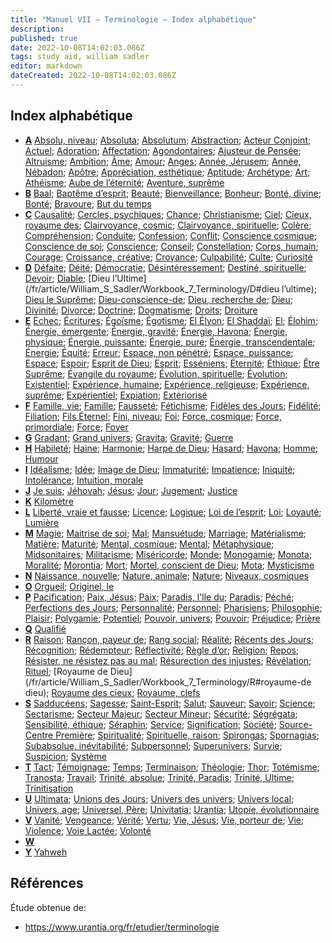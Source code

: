 ```yaml
---
title: "Manuel VII — Terminologie — Index alphabétique"
description: 
published: true
date: 2022-10-08T14:02:03.086Z
tags: study aid, william sadler
editor: markdown
dateCreated: 2022-10-08T14:02:03.086Z
---
```


## Index alphabétique

- **[A](/fr/article/William_S_Sadler/Workbook_7_Terminology/A)**
    [Absolu, niveau](/fr/article/William_S_Sadler/Workbook_7_Terminology/A#absolu-niveau); [Absoluta](/fr/article/William_S_Sadler/Workbook_7_Terminology/A#absoluta); [Absolutum](/fr/article/William_S_Sadler/Workbook_7_Terminology/A#absolutum); [Abstraction](/fr/article/William_S_Sadler/Workbook_7_Terminology/A#abstraction); [Acteur Conjoint](/fr/article/William_S_Sadler/Workbook_7_Terminology/A#acteur-conjoint); [Actuel](/fr/article/William_S_Sadler/Workbook_7_Terminology/A#actuel); [Adoration](/fr/article/William_S_Sadler/Workbook_7_Terminology/A#adoration); [Affectation](/fr/article/William_S_Sadler/Workbook_7_Terminology/A#affectation); [Agondontaires](/fr/article/William_S_Sadler/Workbook_7_Terminology/A#agondontaires); [Ajusteur de Pensée](/fr/article/William_S_Sadler/Workbook_7_Terminology/A#ajusteur-de-pensée); [Altruisme](/fr/article/William_S_Sadler/Workbook_7_Terminology/A#altruisme); [Ambition](/fr/article/William_S_Sadler/Workbook_7_Terminology/A#ambition); [Âme](/fr/article/William_S_Sadler/Workbook_7_Terminology/A#âme); [Amour](/fr/article/William_S_Sadler/Workbook_7_Terminology/A#amour); [Anges](/fr/article/William_S_Sadler/Workbook_7_Terminology/A#anges); [Année, Jérusem](/fr/article/William_S_Sadler/Workbook_7_Terminology/A#année-jérusem); [Année, Nébadon](/fr/article/William_S_Sadler/Workbook_7_Terminology/A#année-nébadon); [Apôtre](/fr/article/William_S_Sadler/Workbook_7_Terminology/A#apôtre); [Appréciation, esthétique](/fr/article/William_S_Sadler/Workbook_7_Terminology/A#appréciation-esthétique); [Aptitude](/fr/article/William_S_Sadler/Workbook_7_Terminology/A#aptitude); [Archétype](/fr/article/William_S_Sadler/Workbook_7_Terminology/A#archétype); [Art](/fr/article/William_S_Sadler/Workbook_7_Terminology/A#art); [Athéisme](/fr/article/William_S_Sadler/Workbook_7_Terminology/A#athéisme); [Aube de l’éternité](/fr/article/William_S_Sadler/Workbook_7_Terminology/A#aube-de-l-éternité); [Aventure, suprême](/fr/article/William_S_Sadler/Workbook_7_Terminology/A#aventure-suprême)
- **[B](/fr/article/William_S_Sadler/Workbook_7_Terminology/B)**
    [Baal](/fr/article/William_S_Sadler/Workbook_7_Terminology/B#baal); [Baptême d’esprit](/fr/article/William_S_Sadler/Workbook_7_Terminology/B#baptême-d-esprit); [Beauté](/fr/article/William_S_Sadler/Workbook_7_Terminology/B#beauté); [Bienveillance](/fr/article/William_S_Sadler/Workbook_7_Terminology/B#bienveillance); [Bonheur](/fr/article/William_S_Sadler/Workbook_7_Terminology/B#bonheur); [Bonté, divine](/fr/article/William_S_Sadler/Workbook_7_Terminology/B#bonté-divine); [Bonté](/fr/article/William_S_Sadler/Workbook_7_Terminology/B#bonté); [Bravoure](/fr/article/William_S_Sadler/Workbook_7_Terminology/B#bravoure); [But du temps](/fr/article/William_S_Sadler/Workbook_7_Terminology/B#but-du-temps)
- **[C](/fr/article/William_S_Sadler/Workbook_7_Terminology/C)**
    [Causalité](/fr/article/William_S_Sadler/Workbook_7_Terminology/C#causalité); [Cercles, psychiques](/fr/article/William_S_Sadler/Workbook_7_Terminology/C#cercles-psychiques); [Chance](/fr/article/William_S_Sadler/Workbook_7_Terminology/C#chance); [Christianisme](/fr/article/William_S_Sadler/Workbook_7_Terminology/C#christianisme); [Ciel](/fr/article/William_S_Sadler/Workbook_7_Terminology/C#ciel); [Cieux, royaume des](/fr/article/William_S_Sadler/Workbook_7_Terminology/C#cieux-royaume-des); [Clairvoyance, cosmic](/fr/article/William_S_Sadler/Workbook_7_Terminology/C#clairvoyance-cosmic); [Clairvoyance, spirituelle](/fr/article/William_S_Sadler/Workbook_7_Terminology/C#clairvoyance-spirituelle); [Colère](/fr/article/William_S_Sadler/Workbook_7_Terminology/C#colère); [Compréhension](/fr/article/William_S_Sadler/Workbook_7_Terminology/C#compréhension); [Conduite](/fr/article/William_S_Sadler/Workbook_7_Terminology/C#conduite); [Confession](/fr/article/William_S_Sadler/Workbook_7_Terminology/C#confession); [Conflit](/fr/article/William_S_Sadler/Workbook_7_Terminology/C#conflit); [Conscience cosmique](/fr/article/William_S_Sadler/Workbook_7_Terminology/C#conscience-cosmique); [Conscience de soi](/fr/article/William_S_Sadler/Workbook_7_Terminology/C#conscience-de-soi); [Conscience](/fr/article/William_S_Sadler/Workbook_7_Terminology/C#conscience); [Conseil](/fr/article/William_S_Sadler/Workbook_7_Terminology/C#conseil); [Constellation](/fr/article/William_S_Sadler/Workbook_7_Terminology/C#constellation); [Corps, humain](/fr/article/William_S_Sadler/Workbook_7_Terminology/C#corps-humain); [Courage](/fr/article/William_S_Sadler/Workbook_7_Terminology/C#courage); [Croissance, créative](/fr/article/William_S_Sadler/Workbook_7_Terminology/C#croissance-créative); [Croyance](/fr/article/William_S_Sadler/Workbook_7_Terminology/C#croyance); [Culpabilité](/fr/article/William_S_Sadler/Workbook_7_Terminology/C#culpabilité); [Culte](/fr/article/William_S_Sadler/Workbook_7_Terminology/C#culte); [Curiosité](/fr/article/William_S_Sadler/Workbook_7_Terminology/C#curiosité)
- **[D](/fr/article/William_S_Sadler/Workbook_7_Terminology/D)**
    [Défaite](/fr/article/William_S_Sadler/Workbook_7_Terminology/D#défaite); [Déité](/fr/article/William_S_Sadler/Workbook_7_Terminology/D#déité); [Démocratie](/fr/article/William_S_Sadler/Workbook_7_Terminology/D#démocratie); [Désintéressement](/fr/article/William_S_Sadler/Workbook_7_Terminology/D#désintéressement); [Destiné, spirituelle](/fr/article/William_S_Sadler/Workbook_7_Terminology/D#destiné-spirituelle); [Devoir](/fr/article/William_S_Sadler/Workbook_7_Terminology/D#devoir); [Diable](/fr/article/William_S_Sadler/Workbook_7_Terminology/D#diable); [Dieu l’Ultime](/fr/article/William_S_Sadler/Workbook_7_Terminology/D#dieu l’ultime); [Dieu le Suprême](/fr/article/William_S_Sadler/Workbook_7_Terminology/D#dieu-le-suprême); [Dieu-conscience-de](/fr/article/William_S_Sadler/Workbook_7_Terminology/D#dieu-conscience-de); [Dieu, recherche de](/fr/article/William_S_Sadler/Workbook_7_Terminology/D#dieu-recherche-de); [Dieu](/fr/article/William_S_Sadler/Workbook_7_Terminology/D#dieu); [Divinité](/fr/article/William_S_Sadler/Workbook_7_Terminology/D#divinité); [Divorce](/fr/article/William_S_Sadler/Workbook_7_Terminology/D#divorce); [Doctrine](/fr/article/William_S_Sadler/Workbook_7_Terminology/D#doctrine); [Dogmatisme](/fr/article/William_S_Sadler/Workbook_7_Terminology/D#dogmatisme); [Droits](/fr/article/William_S_Sadler/Workbook_7_Terminology/D#droits); [Droiture](/fr/article/William_S_Sadler/Workbook_7_Terminology/D#droiture)
- **[E](/fr/article/William_S_Sadler/Workbook_7_Terminology/E)**
    [Échec](/fr/article/William_S_Sadler/Workbook_7_Terminology/E#échec); [Écritures](/fr/article/William_S_Sadler/Workbook_7_Terminology/E#écritures); [Égoïsme](/fr/article/William_S_Sadler/Workbook_7_Terminology/E#égoïsme); [Égotisme](/fr/article/William_S_Sadler/Workbook_7_Terminology/E#égotisme); [El Élyon](/fr/article/William_S_Sadler/Workbook_7_Terminology/E#el-élyon); [El Shaddaï](/fr/article/William_S_Sadler/Workbook_7_Terminology/E#el-shaddaï); [El](/fr/article/William_S_Sadler/Workbook_7_Terminology/E#el); [Élohim](/fr/article/William_S_Sadler/Workbook_7_Terminology/E#élohim); [Énergie, émergente](/fr/article/William_S_Sadler/Workbook_7_Terminology/E#égotisme); [Énergie, gravité](/fr/article/William_S_Sadler/Workbook_7_Terminology/E#énergie-gravité); [Énergie, Havona](/fr/article/William_S_Sadler/Workbook_7_Terminology/E#énergie-havona); [Énergie, physique](/fr/article/William_S_Sadler/Workbook_7_Terminology/E#énergie-physique); [Énergie, puissante](/fr/article/William_S_Sadler/Workbook_7_Terminology/E#énergie-puissante); [Énergie, pure](/fr/article/William_S_Sadler/Workbook_7_Terminology/E#énergie-pure); [Énergie, transcendentale](/fr/article/William_S_Sadler/Workbook_7_Terminology/E#énergie-transcendentale); [Énergie](/fr/article/William_S_Sadler/Workbook_7_Terminology/E#énergie); [Équité](/fr/article/William_S_Sadler/Workbook_7_Terminology/E#égotisme); [Erreur](/fr/article/William_S_Sadler/Workbook_7_Terminology/E#équité); [Espace, non pénétré](/fr/article/William_S_Sadler/Workbook_7_Terminology/E#espace-non-pénétré); [Espace, puissance](/fr/article/William_S_Sadler/Workbook_7_Terminology/E#espace-puissance); [Espace](/fr/article/William_S_Sadler/Workbook_7_Terminology/E#espace); [Espoir](/fr/article/William_S_Sadler/Workbook_7_Terminology/E#espoir); [Esprit de Dieu](/fr/article/William_S_Sadler/Workbook_7_Terminology/E#esprit-de-dieu); [Esprit](/fr/article/William_S_Sadler/Workbook_7_Terminology/E#esprit); [Esséniens](/fr/article/William_S_Sadler/Workbook_7_Terminology/E#esséniens); [Éternité](/fr/article/William_S_Sadler/Workbook_7_Terminology/E#éternité); [Éthique](/fr/article/William_S_Sadler/Workbook_7_Terminology/E#éthique); [Être Suprême](/fr/article/William_S_Sadler/Workbook_7_Terminology/E#être-suprême); [Évangile du royaume](/fr/article/William_S_Sadler/Workbook_7_Terminology/E#évangile-du-royaume); [Évolution, spirituelle](/fr/article/William_S_Sadler/Workbook_7_Terminology/E#évolution-spirituelle); [Évolution](/fr/article/William_S_Sadler/Workbook_7_Terminology/E#évolution); [Existentiel](/fr/article/William_S_Sadler/Workbook_7_Terminology/E#existentiel); [Expérience, humaine](/fr/article/William_S_Sadler/Workbook_7_Terminology/E#expérience-humaine); [Expérience, religieuse](/fr/article/William_S_Sadler/Workbook_7_Terminology/E#expérience-religieuse); [Expérience, suprême](/fr/article/William_S_Sadler/Workbook_7_Terminology/E#expérience-suprême); [Expérientiel](/fr/article/William_S_Sadler/Workbook_7_Terminology/E#expérientiel); [Expiation](/fr/article/William_S_Sadler/Workbook_7_Terminology/E#expiation); [Extériorisé](/fr/article/William_S_Sadler/Workbook_7_Terminology/E#extériorisé)
- **[F](/fr/article/William_S_Sadler/Workbook_7_Terminology/F)**
    [Famille, vie](/fr/article/William_S_Sadler/Workbook_7_Terminology/F#famille-vie); [Famille](/fr/article/William_S_Sadler/Workbook_7_Terminology/F#famille); [Fausseté](/fr/article/William_S_Sadler/Workbook_7_Terminology/F#fausseté); [Fétichisme](/fr/article/William_S_Sadler/Workbook_7_Terminology/F#fétichisme); [Fidèles des Jours](/fr/article/William_S_Sadler/Workbook_7_Terminology/F#fidèles-des-jours); [Fidélité](/fr/article/William_S_Sadler/Workbook_7_Terminology/F#fidélité); [Filiation](/fr/article/William_S_Sadler/Workbook_7_Terminology/F#filiation); [Fils Éternel](/fr/article/William_S_Sadler/Workbook_7_Terminology/F#fils-éternel); [Fini, niveau](/fr/article/William_S_Sadler/Workbook_7_Terminology/F#fini-niveau); [Foi](/fr/article/William_S_Sadler/Workbook_7_Terminology/F#foi); [Force, cosmique](/fr/article/William_S_Sadler/Workbook_7_Terminology/F#force-cosmique); [Force, primordiale](/fr/article/William_S_Sadler/Workbook_7_Terminology/F#force-primordiale); [Force](/fr/article/William_S_Sadler/Workbook_7_Terminology/F#force); [Foyer](/fr/article/William_S_Sadler/Workbook_7_Terminology/F#foyer)
- **[G](/fr/article/William_S_Sadler/Workbook_7_Terminology/G)**
    [Gradant](/fr/article/William_S_Sadler/Workbook_7_Terminology/G#gradant); [Grand univers](/fr/article/William_S_Sadler/Workbook_7_Terminology/G#grand-univers); [Gravita](/fr/article/William_S_Sadler/Workbook_7_Terminology/G#gravita); [Gravité](/fr/article/William_S_Sadler/Workbook_7_Terminology/G#gravité); [Guerre](/fr/article/William_S_Sadler/Workbook_7_Terminology/G#guerre)
- **[H](/fr/article/William_S_Sadler/Workbook_7_Terminology/H)**
    [Habileté](/fr/article/William_S_Sadler/Workbook_7_Terminology/H#habileté); [Haine](/fr/article/William_S_Sadler/Workbook_7_Terminology/H#haine); [Harmonie](/fr/article/William_S_Sadler/Workbook_7_Terminology/H#harmonie); [Harpe de Dieu](/fr/article/William_S_Sadler/Workbook_7_Terminology/H#harpe-de-dieu); [Hasard](/fr/article/William_S_Sadler/Workbook_7_Terminology/H#hasard); [Havona](/fr/article/William_S_Sadler/Workbook_7_Terminology/H#havona); [Homme](/fr/article/William_S_Sadler/Workbook_7_Terminology/H#homme); [Humour](/fr/article/William_S_Sadler/Workbook_7_Terminology/H#humour)
- **[I](/fr/article/William_S_Sadler/Workbook_7_Terminology/I)**
    [Idéalisme](/fr/article/William_S_Sadler/Workbook_7_Terminology/I#idéalisme); [Idée](/fr/article/William_S_Sadler/Workbook_7_Terminology/I#idée); [Image de Dieu](/fr/article/William_S_Sadler/Workbook_7_Terminology/I#image-de-dieu); [Immaturité](/fr/article/William_S_Sadler/Workbook_7_Terminology/I#immaturité); [Impatience](/fr/article/William_S_Sadler/Workbook_7_Terminology/I#impatience); [Iniquité](/fr/article/William_S_Sadler/Workbook_7_Terminology/I#iniquité); [Intolérance](/fr/article/William_S_Sadler/Workbook_7_Terminology/I#intolérance); [Intuition, morale](/fr/article/William_S_Sadler/Workbook_7_Terminology/I#intuition-morale)
- **[J](/fr/article/William_S_Sadler/Workbook_7_Terminology/J)**
    [Je suis](/fr/article/William_S_Sadler/Workbook_7_Terminology/J#je-suis); [Jéhovah](/fr/article/William_S_Sadler/Workbook_7_Terminology/J#jéhovah); [Jésus](/fr/article/William_S_Sadler/Workbook_7_Terminology/J#jésus); [Jour](/fr/article/William_S_Sadler/Workbook_7_Terminology/J#jour); [Jugement](/fr/article/William_S_Sadler/Workbook_7_Terminology/J#jugement); [Justice](/fr/article/William_S_Sadler/Workbook_7_Terminology/J#justice)
- **[K](/fr/article/William_S_Sadler/Workbook_7_Terminology/K)**
    [Kilomètre](/fr/article/William_S_Sadler/Workbook_7_Terminology/K#kilomètre)
- **[L](/fr/article/William_S_Sadler/Workbook_7_Terminology/L)**
    [Liberté, vraie et fausse](/fr/article/William_S_Sadler/Workbook_7_Terminology/L#liberté-vraie-et-fausse); [Licence](/fr/article/William_S_Sadler/Workbook_7_Terminology/L#licence); [Logique](/fr/article/William_S_Sadler/Workbook_7_Terminology/L#logique); [Loi de l’esprit](/fr/article/William_S_Sadler/Workbook_7_Terminology/L#loi-de-l-esprit); [Loi](/fr/article/William_S_Sadler/Workbook_7_Terminology/L#loi); [Loyauté](/fr/article/William_S_Sadler/Workbook_7_Terminology/L#loyauté); [Lumière](/fr/article/William_S_Sadler/Workbook_7_Terminology/L#lumière)
- **[M](/fr/article/William_S_Sadler/Workbook_7_Terminology/M)**
    [Magie](/fr/article/William_S_Sadler/Workbook_7_Terminology/M#magie); [Maitrise de soi](/fr/article/William_S_Sadler/Workbook_7_Terminology/M#maitrise-de-soi); [Mal](/fr/article/William_S_Sadler/Workbook_7_Terminology/M#mal); [Mansuétude](/fr/article/William_S_Sadler/Workbook_7_Terminology/M#mansuétude); [Marriage](/fr/article/William_S_Sadler/Workbook_7_Terminology/M#marriage); [Matérialisme](/fr/article/William_S_Sadler/Workbook_7_Terminology/M#matérialisme); [Matière](/fr/article/William_S_Sadler/Workbook_7_Terminology/M#matière); [Maturité](/fr/article/William_S_Sadler/Workbook_7_Terminology/M#maturité); [Mental, cosmique](/fr/article/William_S_Sadler/Workbook_7_Terminology/M#mental-cosmique); [Mental](/fr/article/William_S_Sadler/Workbook_7_Terminology/M#mental); [Métaphysique](/fr/article/William_S_Sadler/Workbook_7_Terminology/M#métaphysique); [Midsonitaires](/fr/article/William_S_Sadler/Workbook_7_Terminology/M#midsonitaires); [Militarisme](/fr/article/William_S_Sadler/Workbook_7_Terminology/M#militarisme); [Miséricorde](/fr/article/William_S_Sadler/Workbook_7_Terminology/M#miséricorde); [Monde](/fr/article/William_S_Sadler/Workbook_7_Terminology/M#monde); [Monogamie](/fr/article/William_S_Sadler/Workbook_7_Terminology/M#monogamie); [Monota](/fr/article/William_S_Sadler/Workbook_7_Terminology/M#monota); [Moralité](/fr/article/William_S_Sadler/Workbook_7_Terminology/M#moralité); [Morontia](/fr/article/William_S_Sadler/Workbook_7_Terminology/M#morontia); [Mort](/fr/article/William_S_Sadler/Workbook_7_Terminology/M#mort); [Mortel, conscient de Dieu](/fr/article/William_S_Sadler/Workbook_7_Terminology/M#mortel-conscient-de-dieu); [Mota](/fr/article/William_S_Sadler/Workbook_7_Terminology/M#mota); [Mysticisme](/fr/article/William_S_Sadler/Workbook_7_Terminology/M#mysticisme)
- **[N](/fr/article/William_S_Sadler/Workbook_7_Terminology/N)**
    [Naissance, nouvelle](/fr/article/William_S_Sadler/Workbook_7_Terminology/N#naissance-nouvelle); [Nature, animale](/fr/article/William_S_Sadler/Workbook_7_Terminology/N#nature-animale); [Nature](/fr/article/William_S_Sadler/Workbook_7_Terminology/N#nature); [Niveaux, cosmiques](/fr/article/William_S_Sadler/Workbook_7_Terminology/N#niveaux-cosmiques)
- **[O](/fr/article/William_S_Sadler/Workbook_7_Terminology/O)**
    [Orgueil](/fr/article/William_S_Sadler/Workbook_7_Terminology/O#orgueil); [Originel, le](/fr/article/William_S_Sadler/Workbook_7_Terminology/O#originel-le)
- **[P](/fr/article/William_S_Sadler/Workbook_7_Terminology/P)**
    [Pacification](/fr/article/William_S_Sadler/Workbook_7_Terminology/P#pacification); [Paix, Jésus](/fr/article/William_S_Sadler/Workbook_7_Terminology/P#paix-jésus); [Paix](/fr/article/William_S_Sadler/Workbook_7_Terminology/P#paix); [Paradis, l’Ile du](/fr/article/William_S_Sadler/Workbook_7_Terminology/P#paradis-l-ile-du); [Paradis](/fr/article/William_S_Sadler/Workbook_7_Terminology/P#paradis); [Péché](/fr/article/William_S_Sadler/Workbook_7_Terminology/P#péché); [Perfections des Jours](/fr/article/William_S_Sadler/Workbook_7_Terminology/P#perfections-des-jours); [Personnalité](/fr/article/William_S_Sadler/Workbook_7_Terminology/P#personnalité); [Personnel](/fr/article/William_S_Sadler/Workbook_7_Terminology/P#personnel); [Pharisiens](/fr/article/William_S_Sadler/Workbook_7_Terminology/P#pharisiens); [Philosophie](/fr/article/William_S_Sadler/Workbook_7_Terminology/P#philosophie); [Plaisir](/fr/article/William_S_Sadler/Workbook_7_Terminology/P#plaisir); [Polygamie](/fr/article/William_S_Sadler/Workbook_7_Terminology/P#polygamie); [Potentiel](/fr/article/William_S_Sadler/Workbook_7_Terminology/P#potentiel); [Pouvoir, univers](/fr/article/William_S_Sadler/Workbook_7_Terminology/P#pouvoir-univers); [Pouvoir](/fr/article/William_S_Sadler/Workbook_7_Terminology/P#pouvoir); [Préjudice](/fr/article/William_S_Sadler/Workbook_7_Terminology/P#préjudice); [Prière](/fr/article/William_S_Sadler/Workbook_7_Terminology/P#prière)
- **[Q](/fr/article/William_S_Sadler/Workbook_7_Terminology/Q)**
    [Qualifié](/fr/article/William_S_Sadler/Workbook_7_Terminology/Q#qualifié)
- **[R](/fr/article/William_S_Sadler/Workbook_7_Terminology/R)**
    [Raison](/fr/article/William_S_Sadler/Workbook_7_Terminology/R#raison); [Rançon, payeur de](/fr/article/William_S_Sadler/Workbook_7_Terminology/R#rançon-payeur-de); [Rang social](/fr/article/William_S_Sadler/Workbook_7_Terminology/R#rang-social); [Réalité](/fr/article/William_S_Sadler/Workbook_7_Terminology/R#réalité); [Récents des Jours](/fr/article/William_S_Sadler/Workbook_7_Terminology/R#récents-des-jours); [Récognition](/fr/article/William_S_Sadler/Workbook_7_Terminology/R#récognition); [Rédempteur](/fr/article/William_S_Sadler/Workbook_7_Terminology/R#rédempteur); [Réflectivité](/fr/article/William_S_Sadler/Workbook_7_Terminology/R#réflectivité); [Règle d’or](/fr/article/William_S_Sadler/Workbook_7_Terminology/R#règle-d-or); [Religion](/fr/article/William_S_Sadler/Workbook_7_Terminology/R#religion); [Repos](/fr/article/William_S_Sadler/Workbook_7_Terminology/R#repos); [Résister, ne résistez pas au mal](/fr/article/William_S_Sadler/Workbook_7_Terminology/R#résister-ne-résistez-pas-au-mal); [Résurection des injustes](/fr/article/William_S_Sadler/Workbook_7_Terminology/R#résurection-des-injustes); [Révélation](/fr/article/William_S_Sadler/Workbook_7_Terminology/R#révélation); [Rituel](/fr/article/William_S_Sadler/Workbook_7_Terminology/R#rituel); [Royaume de Dieu](/fr/article/William_S_Sadler/Workbook_7_Terminology/R#royaume-de dieu); [Royaume des cieux](/fr/article/William_S_Sadler/Workbook_7_Terminology/R#royaume-des-cieux); [Royaume, clefs](/fr/article/William_S_Sadler/Workbook_7_Terminology/R#royaume-clefs)
- **[S](/fr/article/William_S_Sadler/Workbook_7_Terminology/S)**
    [Sadducéens](/fr/article/William_S_Sadler/Workbook_7_Terminology/S#sadducéens); [Sagesse](/fr/article/William_S_Sadler/Workbook_7_Terminology/S#sagesse); [Saint-Esprit](/fr/article/William_S_Sadler/Workbook_7_Terminology/S#saint-esprit); [Salut](/fr/article/William_S_Sadler/Workbook_7_Terminology/S#salut); [Sauveur](/fr/article/William_S_Sadler/Workbook_7_Terminology/S#sauveur); [Savoir](/fr/article/William_S_Sadler/Workbook_7_Terminology/S#savoir); [Science](/fr/article/William_S_Sadler/Workbook_7_Terminology/S#science); [Sectarisme](/fr/article/William_S_Sadler/Workbook_7_Terminology/S#sectarisme); [Secteur Majeur](/fr/article/William_S_Sadler/Workbook_7_Terminology/S#secteur-majeur); [Secteur Mineur](/fr/article/William_S_Sadler/Workbook_7_Terminology/S#secteur-mineur); [Sécurité](/fr/article/William_S_Sadler/Workbook_7_Terminology/S#sécurité); [Ségrégata](/fr/article/William_S_Sadler/Workbook_7_Terminology/S#ségrégata); [Sensibilité, éthique](/fr/article/William_S_Sadler/Workbook_7_Terminology/S#sensibilité-éthique); [Séraphin](/fr/article/William_S_Sadler/Workbook_7_Terminology/S#séraphin); [Service](/fr/article/William_S_Sadler/Workbook_7_Terminology/S#service); [Signification](/fr/article/William_S_Sadler/Workbook_7_Terminology/S#signification); [Société](/fr/article/William_S_Sadler/Workbook_7_Terminology/S#société); [Source-Centre Première](/fr/article/William_S_Sadler/Workbook_7_Terminology/S#source-centre-première); [Spiritualité](/fr/article/William_S_Sadler/Workbook_7_Terminology/S#spiritualité); [Spirituelle, raison](/fr/article/William_S_Sadler/Workbook_7_Terminology/S#spirituelle-raison); [Spirongas](/fr/article/William_S_Sadler/Workbook_7_Terminology/S#spirongas); [Spornagias](/fr/article/William_S_Sadler/Workbook_7_Terminology/S#spornagias); [Subabsolue, inévitabilité](/fr/article/William_S_Sadler/Workbook_7_Terminology/S#subabsolue-inévitabilité); [Subpersonnel](/fr/article/William_S_Sadler/Workbook_7_Terminology/S#subpersonnel); [Superunivers](/fr/article/William_S_Sadler/Workbook_7_Terminology/S#superunivers); [Survie](/fr/article/William_S_Sadler/Workbook_7_Terminology/S#survie); [Suspicion](/fr/article/William_S_Sadler/Workbook_7_Terminology/S#suspicion); [Système](/fr/article/William_S_Sadler/Workbook_7_Terminology/S#système)
- **[T](/fr/article/William_S_Sadler/Workbook_7_Terminology/T)**
    [Tact](/fr/article/William_S_Sadler/Workbook_7_Terminology/T#tact); [Témoignage](/fr/article/William_S_Sadler/Workbook_7_Terminology/T#témoignage); [Temps](/fr/article/William_S_Sadler/Workbook_7_Terminology/T#temps); [Terminaison](/fr/article/William_S_Sadler/Workbook_7_Terminology/T#terminaison); [Théologie](/fr/article/William_S_Sadler/Workbook_7_Terminology/T#théologie); [Thor](/fr/article/William_S_Sadler/Workbook_7_Terminology/T#thor); [Totémisme](/fr/article/William_S_Sadler/Workbook_7_Terminology/T#totémisme); [Tranosta](/fr/article/William_S_Sadler/Workbook_7_Terminology/T#tranosta); [Travail](/fr/article/William_S_Sadler/Workbook_7_Terminology/T#travail); [Trinité, absolue](/fr/article/William_S_Sadler/Workbook_7_Terminology/T#trinité-absolue); [Trinité, Paradis](/fr/article/William_S_Sadler/Workbook_7_Terminology/T#trinité-paradis); [Trinité, Ultime](/fr/article/William_S_Sadler/Workbook_7_Terminology/T#trinité-ultime); [Trinitisation](/fr/article/William_S_Sadler/Workbook_7_Terminology/T#trinitisation)
- **[U](/fr/article/William_S_Sadler/Workbook_7_Terminology/U)**
    [Ultimata](/fr/article/William_S_Sadler/Workbook_7_Terminology/U#ultimata); [Unions des Jours](/fr/article/William_S_Sadler/Workbook_7_Terminology/U#unions-des-jours); [Univers des univers](/fr/article/William_S_Sadler/Workbook_7_Terminology/U#univers-des-univers); [Univers local](/fr/article/William_S_Sadler/Workbook_7_Terminology/U#univers-local); [Univers, age](/fr/article/William_S_Sadler/Workbook_7_Terminology/U#univers-age); [Universel, Père](/fr/article/William_S_Sadler/Workbook_7_Terminology/U#universel-père); [Univitatia](/fr/article/William_S_Sadler/Workbook_7_Terminology/U#univitatia); [Urantia](/fr/article/William_S_Sadler/Workbook_7_Terminology/U#urantia); [Utopie, évolutionnaire](/fr/article/William_S_Sadler/Workbook_7_Terminology/U#utopie-évolutionnaire)
- **[V](/fr/article/William_S_Sadler/Workbook_7_Terminology/V)**
    [Vanité](/fr/article/William_S_Sadler/Workbook_7_Terminology/V#vanité); [Vengeance](/fr/article/William_S_Sadler/Workbook_7_Terminology/V#vengeance); [Vérité](/fr/article/William_S_Sadler/Workbook_7_Terminology/V#vérité); [Vertu](/fr/article/William_S_Sadler/Workbook_7_Terminology/V#vertu); [Vie, Jésus](/fr/article/William_S_Sadler/Workbook_7_Terminology/V#vie-jésus); [Vie, porteur de](/fr/article/William_S_Sadler/Workbook_7_Terminology/V#vie-porteur-de); [Vie](/fr/article/William_S_Sadler/Workbook_7_Terminology/V#vie); [Violence](/fr/article/William_S_Sadler/Workbook_7_Terminology/V#violence); [Voie Lactée](/fr/article/William_S_Sadler/Workbook_7_Terminology/V#voie-lactée); [Volonté](/fr/article/William_S_Sadler/Workbook_7_Terminology/V#volonté)
- **[W](/fr/article/William_S_Sadler/Workbook_7_Terminology/W)**
    &nbsp;
- **[Y](/fr/article/William_S_Sadler/Workbook_7_Terminology/Y)**
    [Yahweh](/fr/article/William_S_Sadler/Workbook_7_Terminology/Y#yahweh)

## Références

Étude obtenue de:
- https://www.urantia.org/fr/etudier/terminologie